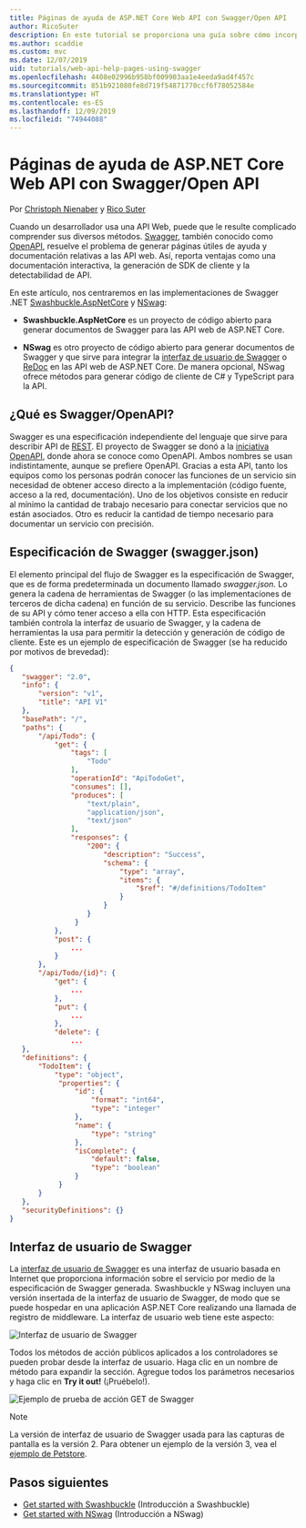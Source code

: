 ```yaml
---
title: Páginas de ayuda de ASP.NET Core Web API con Swagger/Open API
author: RicoSuter
description: En este tutorial se proporciona una guía sobre cómo incorporar Swagger para generar documentación y páginas de ayuda para una aplicación de API web.
ms.author: scaddie
ms.custom: mvc
ms.date: 12/07/2019
uid: tutorials/web-api-help-pages-using-swagger
ms.openlocfilehash: 4408e02996b958bf009903aa1e4eeda9ad4f457c
ms.sourcegitcommit: 851b921080fe8d719f54871770ccf6f78052584e
ms.translationtype: HT
ms.contentlocale: es-ES
ms.lasthandoff: 12/09/2019
ms.locfileid: "74944088"
---
```

# <a name="aspnet-core-web-api-help-pages-with-swagger--openapi"></a>Páginas de ayuda de ASP.NET Core Web API con Swagger/Open API

Por [Christoph Nienaber](https://twitter.com/zuckerthoben) y [Rico Suter](https://blog.rsuter.com/)

Cuando un desarrollador usa una API Web, puede que le resulte complicado comprender sus diversos métodos. [Swagger](https://swagger.io/), también conocido como [OpenAPI](https://www.openapis.org/), resuelve el problema de generar páginas útiles de ayuda y documentación relativas a las API web. Así, reporta ventajas como una documentación interactiva, la generación de SDK de cliente y la detectabilidad de API.

En este artículo, nos centraremos en las implementaciones de Swagger .NET [Swashbuckle.AspNetCore](https://github.com/domaindrivendev/Swashbuckle.AspNetCore) y [NSwag](https://github.com/RicoSuter/NSwag):

* **Swashbuckle.AspNetCore** es un proyecto de código abierto para generar documentos de Swagger para las API web de ASP.NET Core.

* **NSwag** es otro proyecto de código abierto para generar documentos de Swagger y que sirve para integrar la [interfaz de usuario de Swagger](https://swagger.io/swagger-ui/) o [ReDoc](https://github.com/Rebilly/ReDoc) en las API web de ASP.NET Core. De manera opcional, NSwag ofrece métodos para generar código de cliente de C# y TypeScript para la API.

## <a name="what-is-swagger--openapi"></a>¿Qué es Swagger/OpenAPI?

Swagger es una especificación independiente del lenguaje que sirve para describir API de [REST](https://en.wikipedia.org/wiki/Representational_state_transfer). El proyecto de Swagger se donó a la [iniciativa OpenAPI](https://www.openapis.org/), donde ahora se conoce como OpenAPI. Ambos nombres se usan indistintamente, aunque se prefiere OpenAPI. Gracias a esta API, tanto los equipos como los personas podrán conocer las funciones de un servicio sin necesidad de obtener acceso directo a la implementación (código fuente, acceso a la red, documentación). Uno de los objetivos consiste en reducir al mínimo la cantidad de trabajo necesario para conectar servicios que no están asociados. Otro es reducir la cantidad de tiempo necesario para documentar un servicio con precisión.

## <a name="swagger-specification-swaggerjson"></a>Especificación de Swagger (swagger.json)

El elemento principal del flujo de Swagger es la especificación de Swagger, que es de forma predeterminada un documento llamado *swagger.json*. Lo genera la cadena de herramientas de Swagger (o las implementaciones de terceros de dicha cadena) en función de su servicio. Describe las funciones de su API y cómo tener acceso a ella con HTTP. Esta especificación también controla la interfaz de usuario de Swagger, y la cadena de herramientas la usa para permitir la detección y generación de código de cliente. Este es un ejemplo de especificación de Swagger (se ha reducido por motivos de brevedad):

```json
{
   "swagger": "2.0",
   "info": {
       "version": "v1",
       "title": "API V1"
   },
   "basePath": "/",
   "paths": {
       "/api/Todo": {
           "get": {
               "tags": [
                   "Todo"
               ],
               "operationId": "ApiTodoGet",
               "consumes": [],
               "produces": [
                   "text/plain",
                   "application/json",
                   "text/json"
               ],
               "responses": {
                   "200": {
                       "description": "Success",
                       "schema": {
                           "type": "array",
                           "items": {
                               "$ref": "#/definitions/TodoItem"
                           }
                       }
                   }
                }
           },
           "post": {
               ...
           }
       },
       "/api/Todo/{id}": {
           "get": {
               ...
           },
           "put": {
               ...
           },
           "delete": {
               ...
   },
   "definitions": {
       "TodoItem": {
           "type": "object",
            "properties": {
                "id": {
                    "format": "int64",
                    "type": "integer"
                },
                "name": {
                    "type": "string"
                },
                "isComplete": {
                    "default": false,
                    "type": "boolean"
                }
            }
       }
   },
   "securityDefinitions": {}
}
```

## <a name="swagger-ui"></a>Interfaz de usuario de Swagger

La [interfaz de usuario de Swagger](https://swagger.io/swagger-ui/) es una interfaz de usuario basada en Internet que proporciona información sobre el servicio por medio de la especificación de Swagger generada. Swashbuckle y NSwag incluyen una versión insertada de la interfaz de usuario de Swagger, de modo que se puede hospedar en una aplicación ASP.NET Core realizando una llamada de registro de middleware. La interfaz de usuario web tiene este aspecto:

![Interfaz de usuario de Swagger](web-api-help-pages-using-swagger/_static/swagger-ui.png)

Todos los métodos de acción públicos aplicados a los controladores se pueden probar desde la interfaz de usuario. Haga clic en un nombre de método para expandir la sección. Agregue todos los parámetros necesarios y haga clic en **Try it out!** (¡Pruébelo!).

![Ejemplo de prueba de acción GET de Swagger](web-api-help-pages-using-swagger/_static/get-try-it-out.png)

> [!NOTE]
> La versión de interfaz de usuario de Swagger usada para las capturas de pantalla es la versión 2. Para obtener un ejemplo de la versión 3, vea el [ejemplo de Petstore](https://petstore.swagger.io/).

## <a name="next-steps"></a>Pasos siguientes

* [Get started with Swashbuckle](xref:tutorials/get-started-with-swashbuckle) (Introducción a Swashbuckle)
* [Get started with NSwag](xref:tutorials/get-started-with-nswag) (Introducción a NSwag)
